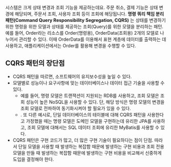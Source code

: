 시스템은 크게 상태 변경과 조회 기능을 제공하는데요. 주문 취소, 결제 기능은 상태 변경에 해당되며, 주문서 조회, 사용자 조회 등이 조회에 해당됩니다. **명령 쿼리 책임 분리 패턴(Command Query Responsibility Segregation, CQRS)** 는 상태를 변경하기 위한 명령을 위한 모델과 상태를 제공하는 조회(Query)를 위한 모델을 분리하는 패턴. 예를 들어, Order라는 리소스를 Order(명령용), OrderData(조회용) 2개의 모델로 나누어서 관리할 수 있다. 이때 OrderData를 이용해서 표현 계층에 데이터를 출력하는 데 사용하고, 애플리케이션에서는 Order를 활용해 변경을 수행할 수 있다.

## CQRS 패턴의 장단점
- CQRS 패턴을 따르면, 소프트웨어의 유지보수성을 높일 수 있다.
- 모델별로 성능이나 요구사항에 맞는 데이터베이스나 데이터 접근 기술을 사용할 수 있다.
	- 예를 들어, 명령 모델은 트랜잭션이 지원되는 RDB를 사용하고, 조회 모델은 조회 성능이 높은 NoSQL을 사용할 수 있다. 단, 해당 방식은 명령 모델의 변경을 조회 모델로 전파하여 동기화시켜야 할 필요가 있을 수 있다.
	- . 또 다른 예시로, 단일 데이터베이스의 테이블에 대해 CQRS 패턴을 사용한다고 가정했을 때는 명령 모델은 도메인 모델을 구현하는데 유리한 JPA를 사용하고, 조회 모델에 대해서는 SQL 데이터 조회에 유리한 MyBatis를 사용할 수 있다.
- CQRS 패턴은 구현 코드가 많고, 더 많은 구현 기술이 필요하다는 점이 단점. 따라서 단일 모델을 사용할 때 발생하는 복잡함 때문에 발생하는 구현 비용과 조회 전용 모델을 만들 때 발생하는 복잡함 때문에 발생하는 구현 비용을 비교해서 신중하게 도입을 결정해야 한다.
